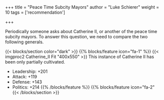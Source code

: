 +++
title = "Peace Time Subcity Mayors"
author = "Luke Schierer"
weight = 10
tags = ['recommendation']

+++

Periodically someone asks about Catherine II, or another of the peace time
subcity mayors.  To answer this question, we need to compare the two following
generals. 

{{< blocks/section color="dark" >}}
{{% blocks/feature icon="fa-1" %}}
{{< imgproc2 Catherine_II Fit "400x550" >}}
This instance of Catherine II has been only partially cultivated.
* Leadership: +201
* Attack: +119
* Defense: +143
* Politics: +214
{{% /blocks/feature %}}
{{% blocks/feature icon="fa-2" 
{{< /blocks/section >}}

